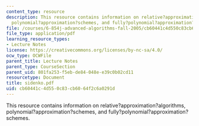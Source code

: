 ```yaml
---
content_type: resource
description: This resource contains information on relative?approximation?algorithms,
  polynomial?approximation?schemes, and fully?polynomial?approximation?schemes.
file: /courses/6-854j-advanced-algorithms-fall-2005/cb60441c4d550c83cb6064f2c6a0291d_sidenko.pdf
file_type: application/pdf
learning_resource_types:
- Lecture Notes
license: https://creativecommons.org/licenses/by-nc-sa/4.0/
ocw_type: OCWFile
parent_title: Lecture Notes
parent_type: CourseSection
parent_uid: 801fa253-f5eb-de84-048e-e39c0b02cd11
resourcetype: Document
title: sidenko.pdf
uid: cb60441c-4d55-0c83-cb60-64f2c6a0291d
---
```

This resource contains information on relative?approximation?algorithms, polynomial?approximation?schemes, and fully?polynomial?approximation?schemes.